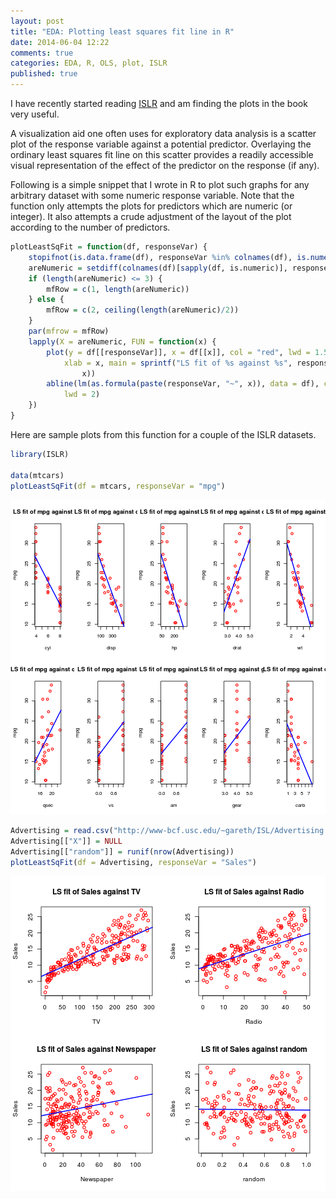 ```yaml
---
layout: post
title: "EDA: Plotting least squares fit line in R"
date: 2014-06-04 12:22
comments: true
categories: EDA, R, OLS, plot, ISLR
published: true
---
```


I have recently started reading [ISLR][islr] and am finding the plots in the
book very useful.

A visualization aid one often uses for exploratory data analysis is a scatter
plot of the response variable against a potential predictor. Overlaying the
ordinary least squares fit line on this scatter provides a readily accessible
visual representation of the effect of the predictor on the response (if any).

Following is a simple snippet that I wrote in R to plot such graphs for any
arbitrary dataset with some numeric response variable. Note that the function
only attempts the plots for predictors which are numeric (or integer). It also
attempts a crude adjustment of the layout of the plot according to the number
of predictors.

<!--more-->


```r Plotting OLS fit of features against the response
plotLeastSqFit = function(df, responseVar) {
    stopifnot(is.data.frame(df), responseVar %in% colnames(df), is.numeric(df[[responseVar]]))
    areNumeric = setdiff(colnames(df)[sapply(df, is.numeric)], responseVar)
    if (length(areNumeric) <= 3) {
        mfRow = c(1, length(areNumeric))
    } else {
        mfRow = c(2, ceiling(length(areNumeric)/2))
    }
    par(mfrow = mfRow)
    lapply(X = areNumeric, FUN = function(x) {
        plot(y = df[[responseVar]], x = df[[x]], col = "red", lwd = 1.5, ylab = responseVar, 
            xlab = x, main = sprintf("LS fit of %s against %s", responseVar, 
                x))
        abline(lm(as.formula(paste(responseVar, "~", x)), data = df), col = "blue", 
            lwd = 2)
    })
}
```


Here are sample plots from this function for a couple of the ISLR datasets.


```r For the mtcars dataset
library(ISLR)

data(mtcars)
plotLeastSqFit(df = mtcars, responseVar = "mpg")
```
![plot of chunk For the mtcars dataset](../images/rmdimages/2014-06-04-eda-plotting-least-squares-fit-line-in-r/For_the_mtcars_dataset.png) 



```r For the Advertising dataset, Ch. 2, ISLR
Advertising = read.csv("http://www-bcf.usc.edu/~gareth/ISL/Advertising.csv")
Advertising[["X"]] = NULL
Advertising[["random"]] = runif(nrow(Advertising))
plotLeastSqFit(df = Advertising, responseVar = "Sales")
```
![plot of chunk For the Advertising dataset, Ch. 2, ISLR](../images/rmdimages/2014-06-04-eda-plotting-least-squares-fit-line-in-r/For_the_Advertising_dataset__Ch__2__ISLR.png) 


<!--links-->
[islr]: http://www-bcf.usc.edu/~gareth/ISL/
